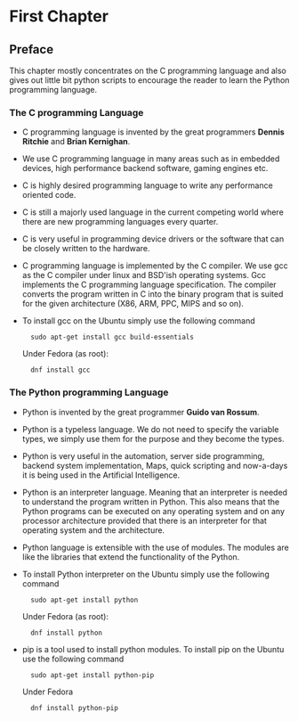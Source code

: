 # First Chapter

## Preface

This chapter mostly concentrates on the C programming language and also gives out little bit python scripts to encourage the reader to learn the Python programming language.

### The C programming Language

* C programming language is invented by the great programmers **Dennis Ritchie** and **Brian Kernighan**.
* We use C programming language in many areas such as in embedded devices, high performance backend software, gaming engines etc.
* C is highly desired programming language to write any performance oriented code.
* C is still a majorly used language in the current competing world where there are new programming languages every quarter.
* C is very useful in programming device drivers or the software that can be closely written to the hardware.
* C programming language is implemented by the C compiler. We use gcc as the C compiler under linux and BSD'ish operating systems. Gcc implements the C programming language specification. The compiler converts the program written in C into the binary program that is suited for the given architecture (X86, ARM, PPC, MIPS and so on).
* To install gcc on the Ubuntu simply use the following command

        sudo apt-get install gcc build-essentials

  Under Fedora (as root):
  
        dnf install gcc


### The Python programming Language

* Python is invented by the great programmer **Guido van Rossum**.
* Python is a typeless language. We do not need to specify the variable types, we simply use them for the purpose and they become the types.
* Python is very useful in the automation, server side programming, backend system implementation, Maps, quick scripting and now-a-days it is being used in the Artificial Intelligence.
* Python is an interpreter language. Meaning that an interpreter is needed to understand the program written in Python. This also means that the Python programs can be executed on any operating system and on any processor architecture provided that there is an interpreter for that operating system and the architecture.
* Python language is extensible with the use of modules. The modules are like the libraries that extend the functionality of the Python.
* To install Python interpreter on the Ubuntu simply use the following command

        sudo apt-get install python

  Under Fedora (as root):
  
        dnf install python
* pip is a tool used to install python modules. To install pip on the Ubuntu use the following command

        sudo apt-get install python-pip
        
  Under Fedora

        dnf install python-pip
